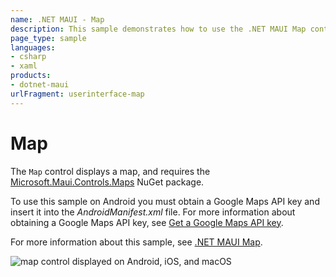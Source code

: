 ```yaml
---
name: .NET MAUI - Map
description: This sample demonstrates how to use the .NET MAUI Map control to create and annotate a native map.
page_type: sample
languages:
- csharp
- xaml
products:
- dotnet-maui
urlFragment: userinterface-map
---
```


# Map

The `Map` control displays a map, and requires the [Microsoft.Maui.Controls.Maps](https://www.nuget.org/packages/Microsoft.Maui.Controls.Maps/) NuGet package.

To use this sample on Android you must obtain a Google Maps API key and insert it into the *AndroidManifest.xml* file. For more information about obtaining a Google Maps API key, see [Get a Google Maps API key](https://learn.microsoft.com/dotnet/maui/user-interface/controls/map#get-a-google-maps-api-key).

For more information about this sample, see [.NET MAUI Map](https://learn.microsoft.com/dotnet/maui/user-interface/controls/map).

![map control displayed on Android, iOS, and macOS](images/maps.png)
